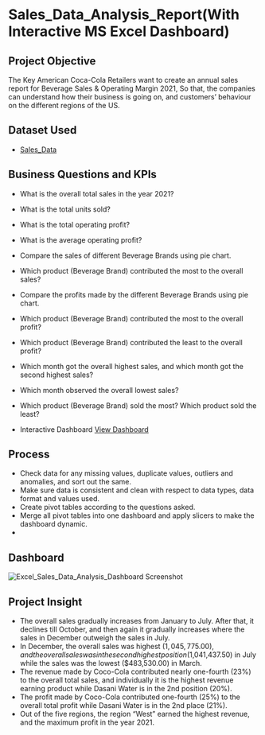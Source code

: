 # Sales_Data_Analysis_Report(With Interactive MS Excel Dashboard) 
## Project Objective
The Key American Coca-Cola Retailers want to create an annual sales report for Beverage Sales & Operating Margin 2021, So that, the companies can understand how their business is going on, and customers’ behaviour on the different regions of the US. 

## Dataset Used
- <a href="https://github.com/NazimUddin17/Excel_Sales_Data_Analysis_Project/blob/main/Sales_Data.xlsx">Sales_Data</a>  

## Business Questions and KPIs
- What is the overall total sales in the year 2021?
- What is the total units sold?
- What is the total operating profit?
- What is the average operating profit?
- Compare the sales of different Beverage Brands using pie chart.
- Which product (Beverage Brand) contributed the most to the overall sales?
- Compare the profits made by the different Beverage Brands using pie chart.
- Which product (Beverage Brand) contributed the most to the overall profit?
- Which product (Beverage Brand) contributed the least to the overall profit?
- Which month got the overall highest sales, and which month got the second highest sales?
- Which month observed the overall lowest sales?    
- Which product (Beverage Brand) sold the most?  Which product sold the least? 

- Interactive Dashboard <a href="https://github.com/NazimUddin17/Excel_Sales_Data_Analysis_Project/blob/main/Excel%20Sales%20Data%20Analysis%20Project.xlsx">View Dashboard</a>

## Process
- Check data for any missing values, duplicate values, outliers and anomalies, and sort out the same.
- Make sure data is consistent and clean with respect to data types, data format and values used. 
- Create pivot tables according to the questions asked.    
- Merge all pivot tables into one dashboard and apply slicers to make the dashboard dynamic.
- 
## Dashboard

![Excel_Sales_Data_Analysis_Dashboard  Screenshot](https://github.com/user-attachments/assets/333ea6e9-0030-48d5-bd41-d114aac1000b)

## Project Insight
- The overall sales gradually increases from January to July. After that, it declines till October, and then again it gradually increases where the sales in December outweigh the sales in July. 
- In December, the overall sales was highest ($1,045,775.00), and the overall sales was in the second highest position ($1,041,437.50) in July while the sales was the lowest ($483,530.00) in March.
- The revenue made by Coco-Cola contributed nearly one-fourth (23%) to the overall total sales, and individually it is the highest revenue earning product while Dasani Water is in the 2nd position (20%). 
- The profit made by Coco-Cola contributed one-fourth (25%) to the overall total profit while Dasani Water is in the 2nd place (21%).  
- Out of the five regions, the region “West” earned the highest revenue, and the maximum profit in the year 2021.


